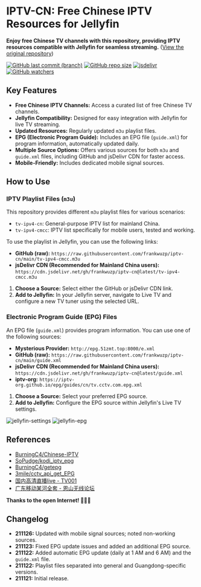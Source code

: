 # IPTV-CN: Free Chinese IPTV Resources for Jellyfin

**Enjoy free Chinese TV channels with this repository, providing IPTV resources compatible with Jellyfin for seamless streaming.** ([View the original repository](https://github.com/frankwuzp/iptv-cn))

[![GitHub last commit (branch)](https://img.shields.io/github/last-commit/frankwuzp/iptv-cn/main?style=flat-square)](https://github.com/frankwuzp/iptv-cn)
[![GitHub repo size](https://img.shields.io/github/repo-size/frankwuzp/iptv-cn?style=flat-square)](https://github.com/frankwuzp/iptv-cn)
[![jsdelivr](https://data.jsdelivr.com/v1/package/gh/frankwuzp/iptv-cn/badge)](https://www.jsdelivr.com/package/gh/frankwuzp/iptv-cn)
[![GitHub watchers](https://img.shields.io/github/watchers/frankwuzp/iptv-cn?style=social)](https://github.com/frankwuzp/iptv-cn)

## Key Features

*   **Free Chinese IPTV Channels:** Access a curated list of free Chinese TV channels.
*   **Jellyfin Compatibility:** Designed for easy integration with Jellyfin for live TV streaming.
*   **Updated Resources:** Regularly updated `m3u` playlist files.
*   **EPG (Electronic Program Guide):** Includes an EPG file (`guide.xml`) for program information, automatically updated daily.
*   **Multiple Source Options:** Offers various sources for both `m3u` and `guide.xml` files, including GitHub and jsDelivr CDN for faster access.
*   **Mobile-Friendly:** Includes dedicated mobile signal sources.

## How to Use

### IPTV Playlist Files (`m3u`)

This repository provides different `m3u` playlist files for various scenarios:

*   `tv-ipv4-cn`: General-purpose IPTV list for mainland China.
*   `tv-ipv4-cmcc`: IPTV list specifically for mobile users, tested and working.

To use the playlist in Jellyfin, you can use the following links:

*   **GitHub (raw):** `https://raw.githubusercontent.com/frankwuzp/iptv-cn/main/tv-ipv4-cmcc.m3u`
*   **jsDelivr CDN (Recommended for Mainland China users):** `https://cdn.jsdelivr.net/gh/frankwuzp/iptv-cn@latest/tv-ipv4-cmcc.m3u`

1.  **Choose a Source:** Select either the GitHub or jsDelivr CDN link.
2.  **Add to Jellyfin:** In your Jellyfin server, navigate to Live TV and configure a new TV tuner using the selected URL.

### Electronic Program Guide (EPG) Files

An EPG file (`guide.xml`) provides program information.  You can use one of the following sources:

*   **Mysterious Provider:** `http://epg.51zmt.top:8000/e.xml`
*   **GitHub (raw):** `https://raw.githubusercontent.com/frankwuzp/iptv-cn/main/guide.xml`
*   **jsDelivr CDN (Recommended for Mainland China users):** `https://cdn.jsdelivr.net/gh/frankwuzp/iptv-cn@latest/guide.xml`
*   **iptv-org:** `https://iptv-org.github.io/epg/guides/cn/tv.cctv.com.epg.xml`

1.  **Choose a Source:** Select your preferred EPG source.
2.  **Add to Jellyfin:** Configure the EPG source within Jellyfin's Live TV settings.

![jellyfin-settings](./image/jellyfin-settings.jpg)
![jellyfin-epg](./image/jellyfin-epg.jpg)

## References

*   [BurningC4/Chinese-IPTV](https://github.com/BurningC4/Chinese-IPTV)
*   [SoPudge/kodi_iptv_epg](https://github.com/SoPudge/kodi_iptv_epg)
*   [BurningC4/getepg](https://github.com/BurningC4/getepg)
*   [3mile/cctv_api_get_EPG](https://github.com/3mile/cctv_api_get_EPG)
*   [国内高清直播live - TV001](http://www.tv001.vip/forum.php?mod=viewthread&tid=3)
*   [广东移动某河全套 - 恩山无线论坛](https://www.right.com.cn/forum/thread-6809023-1-1.html)

**Thanks to the open Internet! 🎉🎉🎉**

## Changelog

*   **211126:** Updated with mobile signal sources; noted non-working sources.
*   **211123:** Fixed EPG update issues and added an additional EPG source.
*   **211122:** Added automatic EPG update (daily at 1 AM and 6 AM) and the `guide.xml` file.
*   **211122:** Playlist files separated into general and Guangdong-specific versions.
*   **211121:** Initial release.